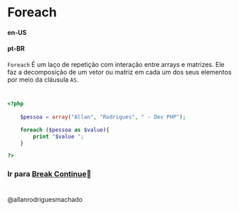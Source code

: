 # Foreach               

#### en-US


#### pt-BR
`Foreach` É um laço de repetição com interação entre arrays e matrizes. Ele faz a decomposição de um vetor ou matriz 
em cada um dos seus elementos por meio da cláusula `AS`.

#

```php
<?php
    
    $pessoa = array("Allan", "Rodrigues", " - Dev PHP");

    foreach ($pessoa as $value){
        print "$value ";
    }

?>
```


### Ir para [Break Continue](6BreakContinue.md)🚀

#
@allanrodriguesmachado